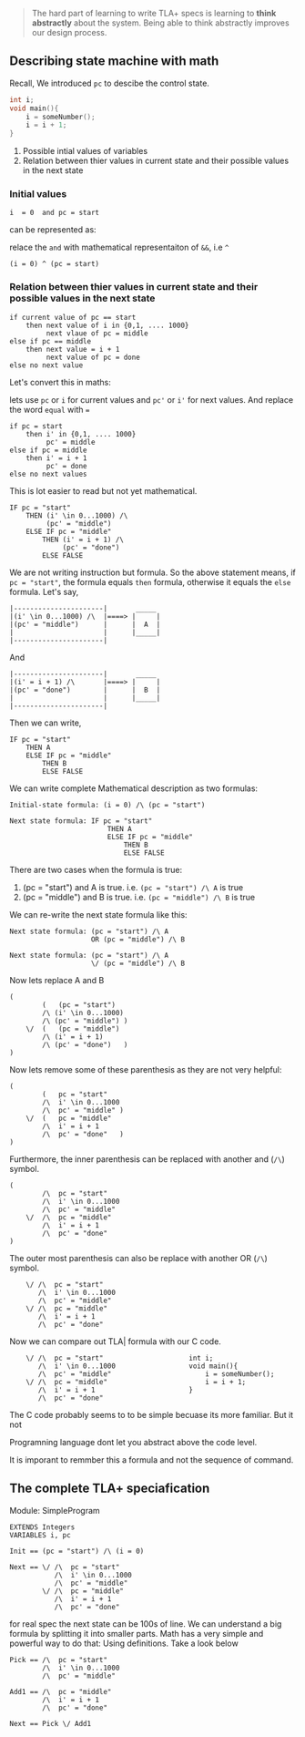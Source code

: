 > The hard part of learning to write TLA+ specs is learning to **think abstractly** about the system. Being able to think abstractly improves our design process.

## Describing state machine with math

Recall, We introduced `pc` to descibe the control state.


```c
int i;
void main(){
    i = someNumber();  
    i = i + 1; 
}
```

1. Possible intial values of variables
2. Relation between thier values in current state and their possible values in the next state


### Initial values

```
i  = 0  and pc = start
```
can be represented as:

relace the `and` with mathematical representaiton of `&&`, i.e `^`

```
(i = 0) ^ (pc = start)

```

### Relation between thier values in current state and their possible values in the next state

```
if current value of pc == start
    then next value of i in {0,1, .... 1000} 
         next vlaue of pc = middle
else if pc == middle
    then next value = i + 1 
         next value of pc = done
else no next value
```


Let's convert this in maths:

lets use `pc` or `i` for current values and `pc'` or `i'` for next values. And replace the word `equal` with `=`

```
if pc = start
    then i' in {0,1, .... 1000}  
         pc' = middle
else if pc = middle
    then i' = i + 1  
         pc' = done
else no next values
```

This is lot easier to read but not yet mathematical.

```
IF pc = "start"
    THEN (i' \in 0...1000) /\
         (pc' = "middle")
    ELSE IF pc = "middle"
        THEN (i' = i + 1) /\
             (pc' = "done")
        ELSE FALSE
```
We are not writing instruction but formula. So the above statement means, if `pc = "start"`, the formula equals `then` formula, otherwise it equals the `else` formula. Let's say,

```
|----------------------|       _____
|(i' \in 0...1000) /\  |====> |     |
|(pc' = "middle")      |      |  A  |
|                      |      |_____|
|----------------------|
```

And 

```
|----------------------|       _____
|(i' = i + 1) /\       |====> |     |
|(pc' = "done")        |      |  B  |
|                      |      |_____|
|----------------------|
```

Then we can write,

```
IF pc = "start"
    THEN A
    ELSE IF pc = "middle"
        THEN B
        ELSE FALSE
```

We can write complete Mathematical description as two formulas:

```
Initial-state formula: (i = 0) /\ (pc = "start")
```

```
Next state formula: IF pc = "start"
                        THEN A
                        ELSE IF pc = "middle"
                            THEN B
                            ELSE FALSE
```

There are two cases when the formula is true:

1. (pc = "start") and A is true. i.e. `(pc = "start") /\ A` is true
2. (pc = "middle") and B is true. i.e. `(pc = "middle") /\ B` is true

We can re-write the next state formula like this:

```
Next state formula: (pc = "start") /\ A
                    OR (pc = "middle") /\ B          
```


```
Next state formula: (pc = "start") /\ A
                    \/ (pc = "middle") /\ B          
```

Now lets replace A and B

```
(
        (   (pc = "start")   
        /\ (i' \in 0...1000) 
        /\ (pc' = "middle") )
    \/  (   (pc = "middle")  
        /\ (i' = i + 1)      
        /\ (pc' = "done")   )
)
```


Now lets remove some of these parenthesis as they are not very helpful:

```
(
        (   pc = "start"
        /\  i' \in 0...1000
        /\  pc' = "middle" )
    \/  (   pc = "middle"  
        /\  i' = i + 1      
        /\  pc' = "done"   )
)
```

Furthermore, the inner parenthesis can be replaced with another and (`/\`) symbol.


```
(
        /\  pc = "start"
        /\  i' \in 0...1000
        /\  pc' = "middle" 
    \/  /\  pc = "middle"  
        /\  i' = i + 1      
        /\  pc' = "done"   
)
```

The outer most parenthesis can also be replace with another OR (`/\`) symbol.

```
    \/ /\  pc = "start"
       /\  i' \in 0...1000
       /\  pc' = "middle" 
    \/ /\  pc = "middle"  
       /\  i' = i + 1      
       /\  pc' = "done"   
```

Now we can compare out TLA| formula with our C code. 


```
    \/ /\  pc = "start"                     int i;
       /\  i' \in 0...1000                  void main(){
       /\  pc' = "middle"                       i = someNumber();
    \/ /\  pc = "middle"                        i = i + 1;
       /\  i' = i + 1                       }
       /\  pc' = "done"      
```

The C code probably seems to to be simple becuase its more familiar. But it not   

Programning language dont let you abstract above the code level. 

It is imporant to remmber this a formula and not the sequence of command. 


## The complete TLA+ speciafication

Module: SimpleProgram
```
EXTENDS Integers
VARIABLES i, pc

Init == (pc = "start") /\ (i = 0)

Next == \/ /\  pc = "start"
           /\  i' \in 0...1000
           /\  pc' = "middle" 
        \/ /\  pc = "middle"  
           /\  i' = i + 1      
           /\  pc' = "done"
```

for real spec the next state can be 100s of line. We can understand a big formula by splitting it into smaller parts. Math has a very simple and powerful way to do that: Using definitions. Take a look below


```
Pick == /\  pc = "start"
        /\  i' \in 0...1000
        /\  pc' = "middle" 

Add1 == /\  pc = "middle"  
        /\  i' = i + 1      
        /\  pc' = "done"

Next == Pick \/ Add1
```